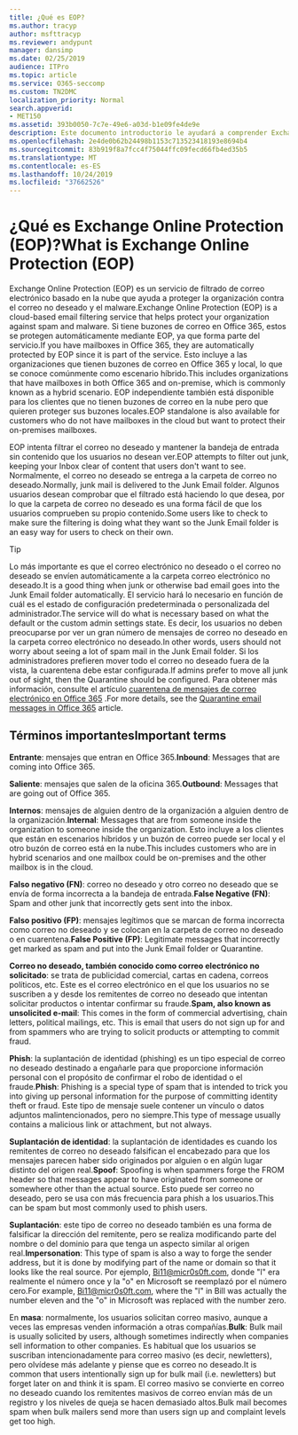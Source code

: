 ```yaml
---
title: ¿Qué es EOP?
ms.author: tracyp
author: msfttracyp
ms.reviewer: andypunt
manager: dansimp
ms.date: 02/25/2019
audience: ITPro
ms.topic: article
ms.service: O365-seccomp
ms.custom: TN2DMC
localization_priority: Normal
search.appverid:
- MET150
ms.assetid: 393b0050-7c7e-49e6-a03d-b1e09fe4de9e
description: Este documento introductorio le ayudará a comprender Exchange Online Protection (EOP) y una terminología importante. Esto es aplicable a los clientes de Office 365 que protegen buzones de correo hospedados en la nube de Exchange Online y a clientes independientes de EOP que protegen buzones locales como Exchange Server 2016.
ms.openlocfilehash: 2e4de0b62b24498b1153c713523418193e8694b4
ms.sourcegitcommit: 83b919f8a7fcc4f75044ffc09fecd66fb4ed35b5
ms.translationtype: MT
ms.contentlocale: es-ES
ms.lasthandoff: 10/24/2019
ms.locfileid: "37662526"
---
```

# <a name="what-is-exchange-online-protection-eop"></a><span data-ttu-id="d83ff-104">¿Qué es Exchange Online Protection (EOP)?</span><span class="sxs-lookup"><span data-stu-id="d83ff-104">What is Exchange Online Protection (EOP)</span></span>

<span data-ttu-id="d83ff-105">Exchange Online Protection (EOP) es un servicio de filtrado de correo electrónico basado en la nube que ayuda a proteger la organización contra el correo no deseado y el malware.</span><span class="sxs-lookup"><span data-stu-id="d83ff-105">Exchange Online Protection (EOP) is a cloud-based email filtering service that helps protect your organization against spam and malware.</span></span> <span data-ttu-id="d83ff-106">Si tiene buzones de correo en Office 365, estos se protegen automáticamente mediante EOP, ya que forma parte del servicio.</span><span class="sxs-lookup"><span data-stu-id="d83ff-106">If you have mailboxes in Office 365, they are automatically protected by EOP since it is part of the service.</span></span> <span data-ttu-id="d83ff-107">Esto incluye a las organizaciones que tienen buzones de correo en Office 365 y local, lo que se conoce comúnmente como escenario híbrido.</span><span class="sxs-lookup"><span data-stu-id="d83ff-107">This includes organizations that have mailboxes in both Office 365 and on-premise, which is commonly known as a hybrid scenario.</span></span> <span data-ttu-id="d83ff-108">EOP independiente también está disponible para los clientes que no tienen buzones de correo en la nube pero que quieren proteger sus buzones locales.</span><span class="sxs-lookup"><span data-stu-id="d83ff-108">EOP standalone is also available for customers who do not have mailboxes in the cloud but want to protect their on-premises mailboxes.</span></span>

<span data-ttu-id="d83ff-109">EOP intenta filtrar el correo no deseado y mantener la bandeja de entrada sin contenido que los usuarios no desean ver.</span><span class="sxs-lookup"><span data-stu-id="d83ff-109">EOP attempts to filter out junk, keeping your Inbox clear of content that users don't want to see.</span></span> <span data-ttu-id="d83ff-110">Normalmente, el correo no deseado se entrega a la carpeta de correo no deseado.</span><span class="sxs-lookup"><span data-stu-id="d83ff-110">Normally, junk mail is delivered to the Junk Email folder.</span></span> <span data-ttu-id="d83ff-111">Algunos usuarios desean comprobar que el filtrado está haciendo lo que desea, por lo que la carpeta de correo no deseado es una forma fácil de que los usuarios comprueben su propio contenido.</span><span class="sxs-lookup"><span data-stu-id="d83ff-111">Some users like to check to make sure the filtering is doing what they want so the Junk Email folder is an easy way for users to check on their own.</span></span>  

> [!TIP]
> <span data-ttu-id="d83ff-112">Lo más importante es que el correo electrónico no deseado o el correo no deseado se envíen automáticamente a la carpeta correo electrónico no deseado.</span><span class="sxs-lookup"><span data-stu-id="d83ff-112">It is a good thing when junk or otherwise bad email goes into the Junk Email folder automatically.</span></span> <span data-ttu-id="d83ff-113">El servicio hará lo necesario en función de cuál es el estado de configuración predeterminada o personalizada del administrador.</span><span class="sxs-lookup"><span data-stu-id="d83ff-113">The service will do what is necessary based on what the default or the custom admin settings state.</span></span> <span data-ttu-id="d83ff-114">Es decir, los usuarios no deben preocuparse por ver un gran número de mensajes de correo no deseado en la carpeta correo electrónico no deseado.</span><span class="sxs-lookup"><span data-stu-id="d83ff-114">In other words, users should not worry about seeing a lot of spam mail in the Junk Email folder.</span></span> <span data-ttu-id="d83ff-115">Si los administradores prefieren mover todo el correo no deseado fuera de la vista, la cuarentena debe estar configurada.</span><span class="sxs-lookup"><span data-stu-id="d83ff-115">If admins prefer to move all junk out of sight, then the Quarantine should be configured.</span></span> <span data-ttu-id="d83ff-116">Para obtener más información, consulte el artículo [cuarentena de mensajes de correo electrónico en Office 365](quarantine-email-messages.md) .</span><span class="sxs-lookup"><span data-stu-id="d83ff-116">For more details, see the [Quarantine email messages in Office 365](quarantine-email-messages.md) article.</span></span>

## <a name="important-terms"></a><span data-ttu-id="d83ff-117">Términos importantes</span><span class="sxs-lookup"><span data-stu-id="d83ff-117">Important terms</span></span>

<span data-ttu-id="d83ff-118">**Entrante**: mensajes que entran en Office 365.</span><span class="sxs-lookup"><span data-stu-id="d83ff-118">**Inbound**: Messages that are coming into Office 365.</span></span>

<span data-ttu-id="d83ff-119">**Saliente**: mensajes que salen de la oficina 365.</span><span class="sxs-lookup"><span data-stu-id="d83ff-119">**Outbound**: Messages that are going out of Office 365.</span></span>

<span data-ttu-id="d83ff-120">**Internos**: mensajes de alguien dentro de la organización a alguien dentro de la organización.</span><span class="sxs-lookup"><span data-stu-id="d83ff-120">**Internal**: Messages that are from someone inside the organization to someone inside the organization.</span></span> <span data-ttu-id="d83ff-121">Esto incluye a los clientes que están en escenarios híbridos y un buzón de correo puede ser local y el otro buzón de correo está en la nube.</span><span class="sxs-lookup"><span data-stu-id="d83ff-121">This includes customers who are in hybrid scenarios and one mailbox could be on-premises and the other mailbox is in the cloud.</span></span>

<span data-ttu-id="d83ff-122">**Falso negativo (FN)**: correo no deseado y otro correo no deseado que se envía de forma incorrecta a la bandeja de entrada.</span><span class="sxs-lookup"><span data-stu-id="d83ff-122">**False Negative (FN)**: Spam and other junk that incorrectly gets sent into the inbox.</span></span>

<span data-ttu-id="d83ff-123">**Falso positivo (FP)**: mensajes legítimos que se marcan de forma incorrecta como correo no deseado y se colocan en la carpeta de correo no deseado o en cuarentena.</span><span class="sxs-lookup"><span data-stu-id="d83ff-123">**False Positive (FP)**: Legitimate messages that incorrectly get marked as spam and put into the Junk Email folder or Quarantine.</span></span>

<span data-ttu-id="d83ff-124">**Correo no deseado, también conocido como correo electrónico no solicitado**: se trata de publicidad comercial, cartas en cadena, correos políticos, etc. Este es el correo electrónico en el que los usuarios no se suscriben a y desde los remitentes de correo no deseado que intentan solicitar productos o intentar confirmar su fraude.</span><span class="sxs-lookup"><span data-stu-id="d83ff-124">**Spam, also known as unsolicited e-mail**: This comes in the form of commercial advertising, chain letters, political mailings, etc. This is email that users do not sign up for and from spammers who are trying to solicit products or attempting to commit fraud.</span></span>

<span data-ttu-id="d83ff-125">**Phish**: la suplantación de identidad (phishing) es un tipo especial de correo no deseado destinado a engañarle para que proporcione información personal con el propósito de confirmar el robo de identidad o el fraude.</span><span class="sxs-lookup"><span data-stu-id="d83ff-125">**Phish**: Phishing is a special type of spam that is intended to trick you into giving up personal information for the purpose of committing identity theft or fraud.</span></span> <span data-ttu-id="d83ff-126">Este tipo de mensaje suele contener un vínculo o datos adjuntos malintencionados, pero no siempre.</span><span class="sxs-lookup"><span data-stu-id="d83ff-126">This type of message usually contains a malicious link or attachment, but not always.</span></span>

<span data-ttu-id="d83ff-127">**Suplantación de identidad**: la suplantación de identidades es cuando los remitentes de correo no deseado falsifican el encabezado para que los mensajes parecen haber sido originados por alguien o en algún lugar distinto del origen real.</span><span class="sxs-lookup"><span data-stu-id="d83ff-127">**Spoof**: Spoofing is when spammers forge the FROM header so that messages appear to have originated from someone or somewhere other than the actual source.</span></span> <span data-ttu-id="d83ff-128">Esto puede ser correo no deseado, pero se usa con más frecuencia para phish a los usuarios.</span><span class="sxs-lookup"><span data-stu-id="d83ff-128">This can be spam but most commonly used to phish users.</span></span>

<span data-ttu-id="d83ff-129">**Suplantación**: este tipo de correo no deseado también es una forma de falsificar la dirección del remitente, pero se realiza modificando parte del nombre o del dominio para que tenga un aspecto similar al origen real.</span><span class="sxs-lookup"><span data-stu-id="d83ff-129">**Impersonation**: This type of spam is also a way to forge the sender address, but it is done by modifying part of the name or domain so that it looks like the real source.</span></span> <span data-ttu-id="d83ff-130">Por ejemplo, Bi11@micr0s0ft.com, donde "l" era realmente el número once y la "o" en Microsoft se reemplazó por el número cero.</span><span class="sxs-lookup"><span data-stu-id="d83ff-130">For example, Bi11@micr0s0ft.com, where the "l" in Bill was actually the number eleven and the "o" in Microsoft was replaced with the number zero.</span></span>

<span data-ttu-id="d83ff-131">En **masa**: normalmente, los usuarios solicitan correo masivo, aunque a veces las empresas venden información a otras compañías.</span><span class="sxs-lookup"><span data-stu-id="d83ff-131">**Bulk**: Bulk mail is usually solicited by users, although sometimes indirectly when companies sell information to other companies.</span></span> <span data-ttu-id="d83ff-132">Es habitual que los usuarios se suscriban intencionadamente para correo masivo (es decir, newletters), pero olvídese más adelante y piense que es correo no deseado.</span><span class="sxs-lookup"><span data-stu-id="d83ff-132">It is common that users intentionally sign up for bulk mail (i.e. newletters) but forget later on and think it is spam.</span></span> <span data-ttu-id="d83ff-133">El correo masivo se convierte en correo no deseado cuando los remitentes masivos de correo envían más de un registro y los niveles de queja se hacen demasiado altos.</span><span class="sxs-lookup"><span data-stu-id="d83ff-133">Bulk mail becomes spam when bulk mailers send more than users sign up and complaint levels get too high.</span></span>
